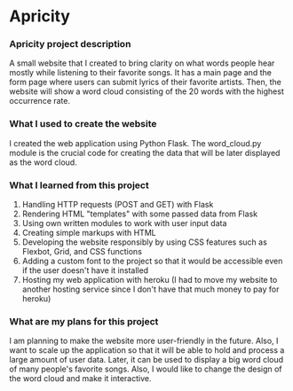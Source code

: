 # Apricity
### Apricity project description
A small website that I created to bring clarity on what words people hear mostly while listening to their favorite songs. It has a main page and the form page where users can submit lyrics of their favorite artists. Then, the website will show a word cloud consisting of the 20 words with the highest occurrence rate.
### What I used to create the website
I created the web application using Python Flask. The word_cloud.py module is the crucial code for creating the data that will be later displayed as the word cloud.
### What I learned from this project
1. Handling HTTP requests (POST and GET) with Flask
2. Rendering HTML "templates" with some passed data from Flask
3. Using own written modules to work with user input data
4. Creating simple markups with HTML
5. Developing the website responsibly by using CSS features such as Flexbot, Grid, and CSS functions
6. Adding a custom font to the project so that it would be accessible even if the user doesn't have it installed
7. Hosting my web application with heroku (I had to move my website to another hosting service since I don't have that much money to pay for heroku)
### What are my plans for this project
I am planning to make the website more user-friendly in the future. Also, I want to scale up the application so that it will be able to hold and process a large amount of user data. Later, it can be used to display a big word cloud of many people's favorite songs. Also, I would like to change the design of the word cloud and make it interactive. 
